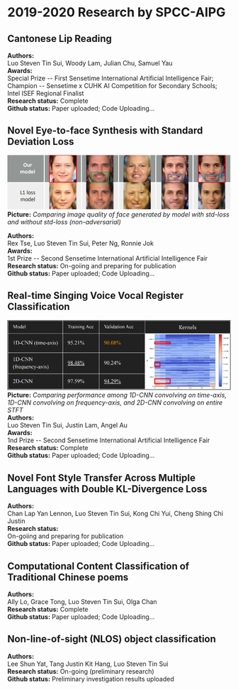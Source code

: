 # 2019-2020 Research by SPCC-AIPG
## Cantonese Lip Reading
**Authors:**  
Luo Steven Tin Sui, Woody Lam, Julian Chu, Samuel Yau  
**Awards:**  
Special Prize -- First Sensetime International Artificial Intelligence Fair; Champion -- Sensetime x CUHK AI Competition for Secondary Schools; Intel ISEF Regional Finalist  
**Research status:** Complete  
**Github status:** Paper uploaded; Code Uploading...
## Novel Eye-to-face Synthesis with Standard Deviation Loss
![Teaser image](./STD_L1_compare.png)  
**Picture:** *Comparing image quality of face generated by model with std-loss and without std-loss (non-adversarial)*
  
**Authors:**  
Rex Tse, Luo Steven Tin Sui, Peter Ng, Ronnie Jok  
**Awards:**  
1st Prize -- Second Sensetime International Artificial Intelligence Fair  
**Research status:** On-goiing and preparing for publication    
**Github status:** Paper uploaded; Code Uploading...
## Real-time Singing Voice Vocal Register Classification
![Teaser image](./VocalNET_1Dvs2D.png)  
**Picture:** *Comparing performance among 1D-CNN convolving on time-axis, 1D-CNN convolving on frequency-axis, and 2D-CNN convolving on entire STFT*  
**Authors:**  
Luo Steven Tin Sui, Justin Lam, Angel Au  
**Awards:**  
1nd Prize -- Second Sensetime International Artificial Intelligence Fair  
**Research status:** Complete  
**Github status:** Paper uploaded; Code Uploading...
## Novel Font Style Transfer Across Multiple Languages with Double KL-Divergence Loss
**Authors:**  
Chan Lap Yan Lennon, Luo Steven Tin Sui, Kong Chi Yui, Cheng Shing Chi Justin  
**Research status:**  
On-goiing and preparing for publication  
**Github status:** Paper uploaded; Code Uploading...
## Computational Content Classification of Traditional Chinese poems
**Authors:**  
Ally Lo, Grace Tong, Luo Steven Tin Sui, Olga Chan  
**Research status:** Complete  
**Github status:** Paper uploaded; Code Uploading...
## Non-line-of-sight (NLOS) object classification 
**Authors:**  
Lee Shun Yat, Tang Justin Kit Hang, Luo Steven Tin Sui  
**Research status:** On-going (preliminary research)  
**Github status:** Preliminary investigation results uploaded
